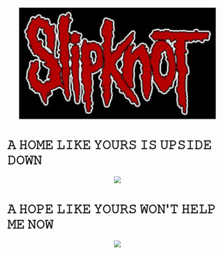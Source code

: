 <p align="center">
  <img src="images(1).jpg" width="450" />
</p>

# 𝙰 𝙷𝙾𝙼𝙴 𝙻𝙸𝙺𝙴 𝚈𝙾𝚄𝚁𝚂 𝙸𝚂 𝚄𝙿𝚂𝙸𝙳𝙴 𝙳𝙾𝚆𝙽

<p align="center">
  <img src="tumblr_95546a947db08d7133fffce3edcea1c4_0bee3196_1280.gif" width="200" />
</p>

# 𝙰 𝙷𝙾𝙿𝙴 𝙻𝙸𝙺𝙴 𝚈𝙾𝚄𝚁𝚂 𝚆𝙾𝙽'𝚃 𝙷𝙴𝙻𝙿 𝙼𝙴 𝙽𝙾𝚆

<p align="center">
  <img src="7dcaeb4bb2fdbda3f16f00f24e0a09ca.gif" />
</p>
